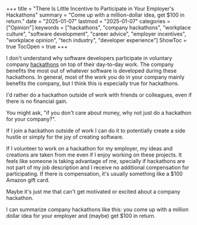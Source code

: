 +++
title = "There Is Little Incentive to Participate in Your Employer's Hackathons"
summary = "Come up with a million-dollar idea, get $100 in return."
date = "2025-01-07"
lastmod = "2025-01-07"
categories = ["Opinion"]
keywords = ["hackathons", "company hackathons", "workplace culture", "software development", "career advice", "employer incentives", "workplace opinion", "tech industry", "developer experience"]
ShowToc = true
TocOpen = true
+++

I don't understand why software developers participate in voluntary company [hackathons](https://en.wikipedia.org/wiki/Hackathon) on top of their day-to-day work. The company benefits the most out of whatever software is developed during these hackathons. In general, most of the work you do in your company mainly benefits the company, but I think this is especially true for hackathons.

I'd rather do a hackathon outside of work with friends or colleagues, even if there is no financial gain.

You might ask, "if you don't care about money, why not just do a hackathon for your company?". 

If I join a hackathon outside of work I can do it to potentially create a side hustle or simply for the joy of creating software. 

If I volunteer to work on a hackathon for my employer, my ideas and creations are taken from me even if I enjoy working on these projects. 
It feels like someone is taking advantage of me, specially if hackathons are not part of my job description and I receive no additional compensation for participating.
If there is compensation, it's usually something like a $100 Amazon gift card.

Maybe it's just me that can't get motivated or excited about a company hackathon.

I can summarize company hackathons like this: you come up with a million dollar idea for your employer and (maybe) get $100 in return.